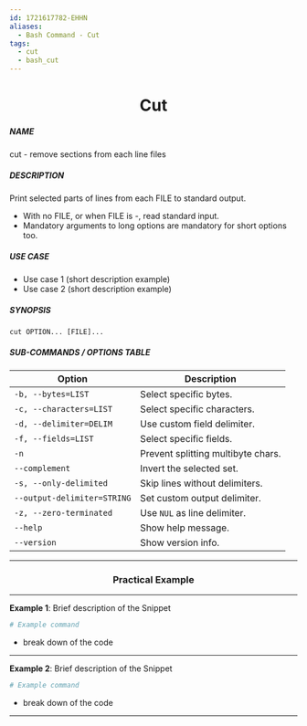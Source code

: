 ```yaml
---
id: 1721617782-EHHN
aliases:
  - Bash Command - Cut
tags:
  - cut
  - bash_cut
---
```



<center>
<h1>Cut</h1>
</center>


##### NAME
cut - remove sections from each line files

##### DESCRIPTION
Print selected parts of lines from each FILE to standard output.
- With no FILE, or when FILE is -, read standard input.
- Mandatory arguments to long options are mandatory for short options too.

##### USE CASE
- Use case 1 (short description example)
- Use case 2 (short description example)

##### SYNOPSIS
```cut OPTION... [FILE]...```

##### SUB-COMMANDS / OPTIONS TABLE

| Option                      | Description                        |
| --------------------------- | ---------------------------------- |
| `-b, --bytes=LIST`          | Select specific bytes.             |
| `-c, --characters=LIST`     | Select specific characters.        |
| `-d, --delimiter=DELIM`     | Use custom field delimiter.        |
| `-f, --fields=LIST`         | Select specific fields.            |
| `-n`                        | Prevent splitting multibyte chars. |
| `--complement`              | Invert the selected set.           |
| `-s, --only-delimited`      | Skip lines without delimiters.     |
| `--output-delimiter=STRING` | Set custom output delimiter.       |
| `-z, --zero-terminated`     | Use `NUL` as line delimiter.       |
| `--help`                    | Show help message.                 |
| `--version`                 | Show version info.                 |


<center>
  <hr>
  <h3>Practical Example</h3>
  <hr>
</center>


**Example 1**: Brief description of the Snippet
```bash
# Example command
```
- break down of the code

---

**Example 2**: Brief description of the Snippet
```bash
# Example command
```
- break down of the code

---

